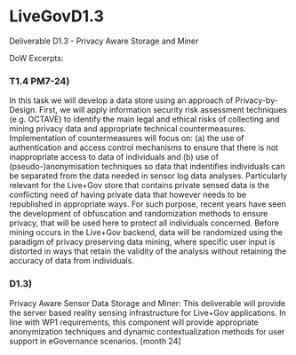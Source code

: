 LiveGovD1.3
===========

Deliverable D1.3 - Privacy Aware Storage and Miner

DoW Excerpts:

### T1.4 PM7-24) 
In this task we will develop a data store using an approach of Privacy-by-Design. First, we will
apply information security risk assessment techniques (e.g. OCTAVE) to identify the main legal and ethical risks 
of collecting and mining privacy data and appropriate technical countermeasures. Implementation of countermeasures 
will focus on: (a) the use of authentication and access control mechanisms to ensure that there is not 
inappropriate access to data of individuals and (b) use of (pseudo-)anonymisation techniques so data that 
indentifies individuals can be separated from the data needed in sensor log data analyses. Particularly relevant 
for the Live+Gov store that contains private sensed data is the conflicting need of having private data that 
however needs to be republished in appropriate ways. For such purpose, recent years have seen the development 
of obfuscation and randomization methods to ensure privacy, that will be used here to protect all individuals concerned. 
Before mining occurs in the Live+Gov backend, data will be randomized using the paradigm of privacy preserving 
data mining, where specific user input is distorted in ways that retain the validity of the analysis without 
retaining the accuracy of data from individuals.

### D1.3) 
Privacy Aware Sensor Data Storage and Miner: This deliverable will provide the server based reality
sensing infrastructure for Live+Gov applications. In line with WP1 requirements, this component will provide
appropriate anonymization techniques and dynamic contextualization methods for user support in eGovernance
scenarios. [month 24]

